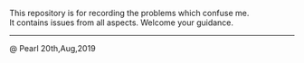 This repository is for recording the problems which confuse me.  
It contains issues from all aspects.
Welcome your guidance.

******************
@ Pearl
  20th,Aug,2019


